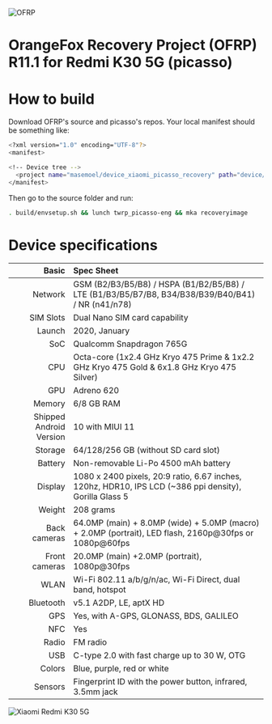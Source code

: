 ![OFRP](https://image.ibb.co/cTMWux/logo.jpg "OFRP")

OrangeFox Recovery Project (OFRP) R11.1 for Redmi K30 5G (picasso)
======================================

# How to build
Download OFRP's source and picasso's repos. Your local manifest should be something like:

```bash
<?xml version="1.0" encoding="UTF-8"?>
<manifest>

<!-- Device tree -->
  <project name="masemoel/device_xiaomi_picasso_recovery" path="device/xiaomi/picasso" remote="github" revision="fox_12.1"/>
</manifest>
```

Then go to the source folder and run:

```bash
. build/envsetup.sh && lunch twrp_picasso-eng && mka recoveryimage
```

# Device specifications

Basic   | Spec Sheet
-------:|:-------------------------
Network	| GSM (B2/B3/B5/B8) / HSPA (B1/B2/B5/B8) / LTE (B1/B3/B5/B7/B8, B34/B38/B39/B40/B41) / NR (n41/n78)
SIM Slots | Dual Nano SIM card capability
Launch	| 2020, January
SoC     | Qualcomm Snapdragon 765G
CPU     | Octa-core (1x2.4 GHz Kryo 475 Prime & 1x2.2 GHz Kryo 475 Gold & 6x1.8 GHz Kryo 475 Silver)
GPU     | Adreno 620
Memory  | 6/8 GB RAM
Shipped Android Version | 10 with MIUI 11
Storage | 64/128/256 GB (without SD card slot)
Battery | Non-removable Li-Po 4500 mAh battery
Display | 1080 x 2400 pixels, 20:9 ratio, 6.67 inches, 120hz, HDR10, IPS LCD (~386 ppi density), Gorilla Glass 5
Weight  | 208 grams
Back cameras   | 64.0MP (main) + 8.0MP (wide) + 5.0MP (macro) + 2.0MP (portrait), LED flash, 2160p@30fps or 1080p@60fps
Front cameras  | 20.0MP (main) +2.0MP (portrait), 1080p@30fps
WLAN  | Wi-Fi 802.11 a/b/g/n/ac, Wi-Fi Direct, dual band, hotspot
Bluetooth  | v5.1 A2DP, LE, aptX HD
GPS	    | Yes, with A-GPS, GLONASS, BDS, GALILEO
NFC	    | Yes
Radio   | FM radio
USB	    | C-type 2.0 with fast charge up to 30 W, OTG
Colors 	| Blue, purple, red or white
Sensors | Fingerprint ID with the power button, infrared, 3.5mm jack

![Xiaomi Redmi K30 5G](https://cdn.cnbj0.fds.api.mi-img.com/b2c-shopapi-pms/pms_1575882160.38569692.jpg "Xiaomi Redmi K30 5G")

